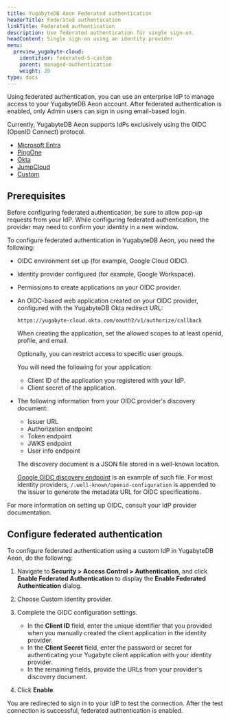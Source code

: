 ```yaml
---
title: YugabyteDB Aeon Federated authentication
headerTitle: Federated authentication
linkTitle: Federated authentication
description: Use federated authentication for single sign-on.
headContent: Single sign-on using an identity provider
menu:
  preview_yugabyte-cloud:
    identifier: federated-5-custom
    parent: managed-authentication
    weight: 20
type: docs
---
```


Using federated authentication, you can use an enterprise IdP to manage access to your YugabyteDB Aeon account. After federated authentication is enabled, only Admin users can sign in using email-based login.

Currently, YugabyteDB Aeon supports IdPs exclusively using the OIDC (OpenID Connect) protocol.

<ul class="nav nav-tabs-alt nav-tabs-yb">
  <li>
    <a href="../federated-entra/" class="nav-link">
      Microsoft Entra
    </a>
  </li>

  <li>
    <a href="../federated-ping/" class="nav-link">
      PingOne
    </a>
  </li>

  <li>
    <a href="../federated-okta/" class="nav-link">
      Okta
    </a>
  </li>

  <li>
    <a href="../federated-jump/" class="nav-link">
      JumpCloud
    </a>
  </li>

  <li>
    <a href="../federated-custom/" class="nav-link active">
      Custom
    </a>
  </li>

</ul>

## Prerequisites

Before configuring federated authentication, be sure to allow pop-up requests from your IdP. While configuring federated authentication, the provider may need to confirm your identity in a new window.

To configure federated authentication in YugabyteDB Aeon, you need the following:

- OIDC environment set up (for example, Google Cloud OIDC).
- Identity provider configured (for example, Google Workspace).
- Permissions to create applications on your OIDC provider.
- An OIDC-based web application created on your OIDC provider, configured with the YugabyteDB Okta redirect URL:

  `https://yugabyte-cloud.okta.com/oauth2/v1/authorize/callback`

  When creating the application, set the allowed scopes to at least openid, profile, and email.

  Optionally, you can restrict access to specific user groups.

  You will need the following for your application:
  - Client ID of the application you registered with your IdP.
  - Client secret of the application.
- The following information from your OIDC provider's discovery document:
  - Issuer URL
  - Authorization endpoint
  - Token endpoint
  - JWKS endpoint
  - User info endpoint

  The discovery document is a JSON file stored in a well-known location.

  [Google OIDC discovery endpoint](https://developers.google.com/identity/protocols/oauth2/openid-connect#an-id-tokens-payload) is an example of such file. For most identity providers, `/.well-known/openid-configuration` is appended to the issuer to generate the metadata URL for OIDC specifications.

For more information on setting up OIDC, consult your IdP provider documentation.

## Configure federated authentication

To configure federated authentication using a custom IdP in YugabyteDB Aeon, do the following:

1. Navigate to **Security > Access Control > Authentication**, and click **Enable Federated Authentication** to display the **Enable Federated Authentication** dialog.
1. Choose Custom identity provider.

1. Complete the OIDC configuration settings.

    - In the **Client ID** field, enter the unique identifier that you provided when you manually created the client application in the identity provider.
    - In the **Client Secret** field, enter the password or secret for authenticating your Yugabyte client application with your identity provider.
    - In the remaining fields, provide the URLs from your provider's discovery document.

1. Click **Enable**.

You are redirected to sign in to your IdP to test the connection. After the test connection is successful, federated authentication is enabled.
